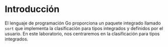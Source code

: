 # Introducción

El lenguaje de programación Go proporciona un paquete integrado llamado `sort` que implementa la clasificación para tipos integrados y definidos por el usuario. En este laboratorio, nos centraremos en la clasificación para tipos integrados.

